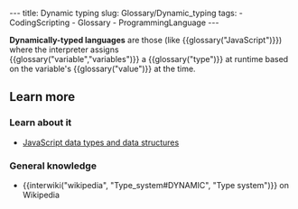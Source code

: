 --- title: Dynamic typing slug: Glossary/Dynamic_typing tags: - CodingScripting - Glossary - ProgrammingLanguage ---

**Dynamically-typed languages** are those (like {{glossary("JavaScript")}}) where the interpreter assigns {{glossary("variable","variables")}} a {{glossary("type")}} at runtime based on the variable's {{glossary("value")}} at the time.

## Learn more

### Learn about it

- [JavaScript data types and data structures](/en-US/docs/Web/JavaScript/Data_structures)

### General knowledge

- {{interwiki("wikipedia", "Type\_system\#DYNAMIC", "Type system")}} on Wikipedia
